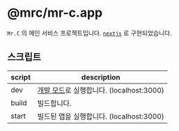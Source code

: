 # @mrc/mr-c.app

`Mr.C` 의 메인 서비스 프로젝트입니다.
[`nextjs`](https://nextjs.org) 로 구현되었습니다.

## 스크립트

| script | description                                                                                                                 |
| ------ | --------------------------------------------------------------------------------------------------------------------------- |
| dev    | [개발 모드](https://nextjs.org/docs/getting-started/installation#run-the-development-server)로 실행합니다. (localhost:3000) |
| build  | 빌드합니다.                                                                                                                 |
| start  | 빌드된 앱을 실행합니다. (localhost:3000)                                                                                    |
